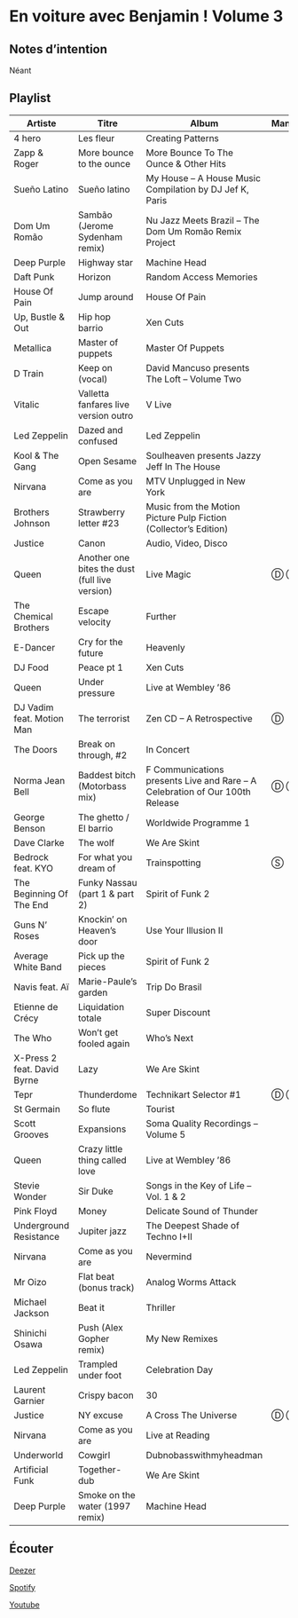 # En voiture avec Benjamin ! Volume 3

## Notes d’intention

Néant

## Playlist

| Artiste                     | Titre                                          | Album                                                                        | Manquant |
|-----------------------------|------------------------------------------------|------------------------------------------------------------------------------|----------|
| 4 hero                      | Les fleur                                      | Creating Patterns                                                            |          |
| Zapp & Roger                | More bounce to the ounce                       | More Bounce To The Ounce & Other Hits                                        |          |
| Sueño Latino                | Sueño latino                                   | My House – A House Music Compilation by DJ Jef K, Paris                      |          |
| Dom Um Romão                | Sambão (Jerome Sydenham remix)                 | Nu Jazz Meets Brazil – The Dom Um Romão Remix Project                        |          |
| Deep Purple                 | Highway star                                   | Machine Head                                                                 |          |
| Daft Punk                   | Horizon                                        | Random Access Memories                                                       |          |
| House Of Pain               | Jump around                                    | House Of Pain                                                                |          |
| Up, Bustle & Out            | Hip hop barrio                                 | Xen Cuts                                                                     |          |
| Metallica                   | Master of puppets                              | Master Of Puppets                                                            |          |
| D Train                     | Keep on (vocal)                                | David Mancuso presents The Loft – Volume Two                                 |          |
| Vitalic                     | Valletta fanfares live version outro           | V Live                                                                       |          |
| Led Zeppelin                | Dazed and confused                             | Led Zeppelin                                                                 |          |
| Kool & The Gang             | Open Sesame                                    | Soulheaven presents Jazzy Jeff In The House                                  |          |
| Nirvana                     | Come as you are                                | MTV Unplugged in New York                                                    |          |
| Brothers Johnson            | Strawberry letter #23                          | Music from the Motion Picture Pulp Fiction (Collector’s Edition)             |          |
| Justice                     | Canon                                          | Audio, Video, Disco                                                          |          |
| Queen                       | Another one bites the dust (full live version) | Live Magic                                                                   | Ⓓ Ⓢ      |
| The Chemical Brothers       | Escape velocity                                | Further                                                                      |          |
| E-Dancer                    | Cry for the future                             | Heavenly                                                                     |          |
| DJ Food                     | Peace pt 1                                     | Xen Cuts                                                                     |          |
| Queen                       | Under pressure                                 | Live at Wembley ’86                                                          |          |
| DJ Vadim feat. Motion Man   | The terrorist                                  | Zen CD – A Retrospective                                                     | Ⓓ        |
| The Doors                   | Break on through, #2                           | In Concert                                                                   |          |
| Norma Jean Bell             | Baddest bitch (Motorbass mix)                  | F Communications presents Live and Rare – A Celebration of Our 100th Release | Ⓓ Ⓢ      |
| George Benson               | The ghetto / El barrio                         | Worldwide Programme 1                                                        |          |
| Dave Clarke                 | The wolf                                       | We Are Skint                                                                 |          |
| Bedrock feat. KYO           | For what you dream of                          | Trainspotting                                                                | Ⓢ        |
| The Beginning Of The End    | Funky Nassau (part 1 & part 2)                 | Spirit of Funk 2                                                             |          |
| Guns N’ Roses               | Knockin’ on Heaven’s door                      | Use Your Illusion II                                                         |          |
| Average White Band          | Pick up the pieces                             | Spirit of Funk 2                                                             |          |
| Navis feat. Aï              | Marie-Paule’s garden                           | Trip Do Brasil                                                               |          |
| Etienne de Crécy            | Liquidation totale                             | Super Discount                                                               |          |
| The Who                     | Won’t get fooled again                         | Who’s Next                                                                   |          |
| X-Press 2 feat. David Byrne | Lazy                                           | We Are Skint                                                                 |          |
| Tepr                        | Thunderdome                                    | Technikart Selector #1                                                       | Ⓓ Ⓢ      |
| St Germain                  | So flute                                       | Tourist                                                                      |          |
| Scott Grooves               | Expansions                                     | Soma Quality Recordings – Volume 5                                           |          |
| Queen                       | Crazy little thing called love                 | Live at Wembley ’86                                                          |          |
| Stevie Wonder               | Sir Duke                                       | Songs in the Key of Life – Vol. 1 & 2                                        |          |
| Pink Floyd                  | Money                                          | Delicate Sound of Thunder                                                    |          |
| Underground Resistance      | Jupiter jazz                                   | The Deepest Shade of Techno I+II                                             |          |
| Nirvana                     | Come as you are                                | Nevermind                                                                    |          |
| Mr Oizo                     | Flat beat (bonus track)                        | Analog Worms Attack                                                          |          |
| Michael Jackson             | Beat it                                        | Thriller                                                                     |          |
| Shinichi Osawa              | Push (Alex Gopher remix)                       | My New Remixes                                                               |          |
| Led Zeppelin                | Trampled under foot                            | Celebration Day                                                              |          |
| Laurent Garnier             | Crispy bacon                                   | 30                                                                           |          |
| Justice                     | NY excuse                                      | A Cross The Universe                                                         | Ⓓ Ⓢ      |
| Nirvana                     | Come as you are                                | Live at Reading                                                              |          |
| Underworld                  | Cowgirl                                        | Dubnobasswithmyheadman                                                       |          |
| Artificial Funk             | Together-dub                                   | We Are Skint                                                                 |          |
| Deep Purple                 | Smoke on the water (1997 remix)                | Machine Head                                                                 |          |

## Écouter

[Deezer](https://www.deezer.com/en/playlist/5673787202)

[Spotify](https://open.spotify.com/playlist/2lu6fW2X9EBfXR1zVGZNkB)

[Youtube](https://www.youtube.com/playlist?list=PLRBsABaibTyKYwIzVmtSXtReTyey3GJSM)

